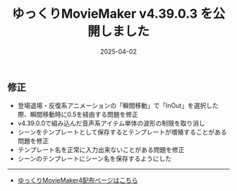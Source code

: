 ﻿---
title: ゆっくりMovieMaker v4.39.0.3 を公開しました
date: 2025-04-02
tags: [YMM4,お知らせ]
---
## 修正
- 登場退場・反復系アニメーションの「瞬間移動」で「InOut」を選択した際、瞬間移動時に0.5を経由する問題を修正
- v4.39.0.0で組み込んだ音声系アイテム単体の波形の制限を取り消し
- シーンをテンプレートとして保存するとテンプレートが増殖することがある問題を修正
- テンプレート名を正常に入力出来ないことがある問題を修正
- シーンのテンプレートにシーン名を保存するようにした

---

- [ゆっくりMovieMaker4配布ページはこちら](../index.md)